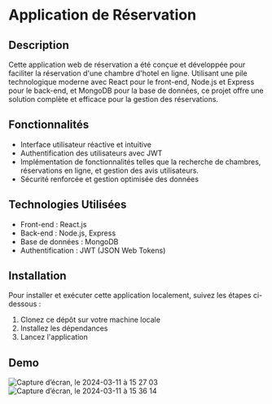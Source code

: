 # Application de Réservation 

## Description

Cette application web de réservation a été conçue et développée pour faciliter la réservation d'une chambre d'hotel en ligne. Utilisant une pile technologique moderne avec React pour le front-end, Node.js et Express pour le back-end, et MongoDB pour la base de données, ce projet offre une solution complète et efficace pour la gestion des réservations.

## Fonctionnalités

- Interface utilisateur réactive et intuitive
- Authentification des utilisateurs avec JWT
- Implémentation de fonctionnalités telles que la recherche de chambres, réservations en ligne, et gestion des avis utilisateurs.
- Sécurité renforcée et gestion optimisée des données

## Technologies Utilisées

- Front-end : React.js
- Back-end : Node.js, Express
- Base de données : MongoDB
- Authentification : JWT (JSON Web Tokens)


## Installation

Pour installer et exécuter cette application localement, suivez les étapes ci-dessous :

1. Clonez ce dépôt sur votre machine locale
2. Installez les dépendances
3. Lancez l'application 

 ## Demo
![Capture d’écran, le 2024-03-11 à 15 27 03](https://github.com/WinnerPindi/BookNowApp/assets/90834225/fce73192-78b5-421c-8c69-406c4f793442)
![Capture d’écran, le 2024-03-11 à 15 36 14](https://github.com/WinnerPindi/BookNowApp/assets/90834225/7c99538e-24c7-4618-a719-fa9a5dd03a82)
